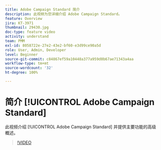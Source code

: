 ```yaml
---
title: Adobe Campaign Standard 简介
description: 此视频为您详细介绍 Adobe Campaign Standard。
feature: Overview
jira: KT-3971
thumbnail: 29430.jpg
doc-type: feature video
activity: understand
team: PMM
exl-id: 8058722e-27e2-43e2-bf60-e3d99ce90a5d
role: User, Admin, Developer
level: Beginner
source-git-commit: c84867ef59a10448a377a959d0b67ae71343a4aa
workflow-type: tm+mt
source-wordcount: '32'
ht-degree: 100%

---
```


# 简介 [!UICONTROL Adobe Campaign Standard]

此视频介绍 [!UICONTROL Adobe Campaign Standard] 并提供主要功能的高级概述。

>[!VIDEO](https://video.tv.adobe.com/v/29430?quality=12&learn=on)
